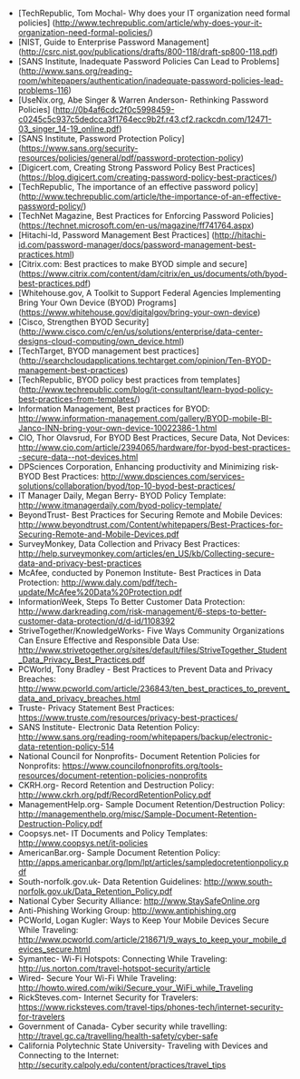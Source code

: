 - [TechRepublic, Tom Mochal- Why does your IT organization need formal policies] (http://www.techrepublic.com/article/why-does-your-it-organization-need-formal-policies/) 
- [NIST, Guide to Enterprise Password Management] (http://csrc.nist.gov/publications/drafts/800-118/draft-sp800-118.pdf)
- [SANS Institute, Inadequate Password Policies Can Lead to Problems] (http://www.sans.org/reading-room/whitepapers/authentication/inadequate-password-policies-lead-problems-116)
- [UseNix.org, Abe Singer & Warren Anderson- Rethinking Password Policies] (http://0b4af6cdc2f0c5998459-c0245c5c937c5dedcca3f1764ecc9b2f.r43.cf2.rackcdn.com/12471-03_singer_14-19_online.pdf)
- [SANS Institute, Password Protection Policy] (https://www.sans.org/security-resources/policies/general/pdf/password-protection-policy)
- [Digicert.com, Creating Strong Password Policy Best Practices] (https://blog.digicert.com/creating-password-policy-best-practices/)
- [TechRepublic, The importance of an effective password policy] (http://www.techrepublic.com/article/the-importance-of-an-effective-password-policy/)
- [TechNet Magazine, Best Practices for Enforcing Password Policies] (https://technet.microsoft.com/en-us/magazine/ff741764.aspx)
- [Hitachi-Id, Password Management Best Practices] (http://hitachi-id.com/password-manager/docs/password-management-best-practices.html)
- [Citrix.com: Best practices to make BYOD simple and secure] (https://www.citrix.com/content/dam/citrix/en_us/documents/oth/byod-best-practices.pdf)
- [Whitehouse.gov, A Toolkit to Support Federal Agencies Implementing Bring Your Own Device (BYOD) Programs] (https://www.whitehouse.gov/digitalgov/bring-your-own-device)
- [Cisco, Strengthen BYOD Security] (http://www.cisco.com/c/en/us/solutions/enterprise/data-center-designs-cloud-computing/own_device.html)
- [TechTarget, BYOD management best practices] (http://searchcloudapplications.techtarget.com/opinion/Ten-BYOD-management-best-practices)
- [TechRepublic, BYOD policy best practices from templates] (http://www.techrepublic.com/blog/it-consultant/learn-byod-policy-best-practices-from-templates/)
- Information Management, Best practices for BYOD: http://www.information-management.com/gallery/BYOD-mobile-BI-Janco-INN-bring-your-own-device-10022386-1.html
- CIO, Thor Olavsrud, For BYOD Best Practices, Secure Data, Not Devices: http://www.cio.com/article/2394065/hardware/for-byod-best-practices--secure-data--not-devices.html 
- DPSciences Corporation, Enhancing productivity and Minimizing risk- BYOD Best Practices: http://www.dpsciences.com/services-solutions/collaboration/byod/top-10-byod-best-practices/ 
- IT Manager Daily, Megan Berry- BYOD Policy Template: http://www.itmanagerdaily.com/byod-policy-template/ 
- BeyondTrust- Best Practices for Securing Remote and Mobile Devices: http://www.beyondtrust.com/Content/whitepapers/Best-Practices-for-Securing-Remote-and-Mobile-Devices.pdf
- SurveyMonkey, Data Collection and Privacy Best Practices: http://help.surveymonkey.com/articles/en_US/kb/Collecting-secure-data-and-privacy-best-practices
- McAfee, conducted by Ponemon Institute- Best Practices in Data Protection: http://www.daly.com/pdf/tech-update/McAfee%20Data%20Protection.pdf
- InformationWeek, Steps To Better Customer Data Protection: http://www.darkreading.com/risk-management/6-steps-to-better-customer-data-protection/d/d-id/1108392
- StriveTogether/KnowledgeWorks- Five Ways Community Organizations Can Ensure Effective and Responsible Data Use: http://www.strivetogether.org/sites/default/files/StriveTogether_Student_Data_Privacy_Best_Practices.pdf
- PCWorld, Tony Bradley - Best Practices to Prevent Data and Privacy Breaches: http://www.pcworld.com/article/236843/ten_best_practices_to_prevent_data_and_privacy_breaches.html 
- Truste- Privacy Statement Best Practices: https://www.truste.com/resources/privacy-best-practices/ 
- SANS Institute- Electronic Data Retention Policy: http://www.sans.org/reading-room/whitepapers/backup/electronic-data-retention-policy-514
- National Council for Nonprofits- Document Retention Policies for Nonprofits: https://www.councilofnonprofits.org/tools-resources/document-retention-policies-nonprofits
- CKRH.org- Record Retention and Destruction Policy: http://www.ckrh.org/pdf/RecordRetentionPolicy.pdf
- ManagementHelp.org- Sample Document Retention/Destruction Policy: http://managementhelp.org/misc/Sample-Document-Retention-Destruction-Policy.pdf
- Coopsys.net- IT Documents and Policy Templates: http://www.coopsys.net/it-policies
- AmericanBar.org- Sample Document Retention Policy: http://apps.americanbar.org/lpm/lpt/articles/sampledocretentionpolicy.pdf
- South-norfolk.gov.uk- Data Retention Guidelines: http://www.south-norfolk.gov.uk/Data_Retention_Policy.pdf 
- National Cyber Security Alliance: http://www.StaySafeOnline.org
- Anti-Phishing Working Group: http://www.antiphishing.org
- PCWorld, Logan Kugler: Ways to Keep Your Mobile Devices Secure While Traveling: http://www.pcworld.com/article/218671/9_ways_to_keep_your_mobile_devices_secure.html
- Symantec- Wi-Fi Hotspots: Connecting While Traveling: http://us.norton.com/travel-hotspot-security/article 
- Wired- Secure Your Wi-Fi While Traveling: http://howto.wired.com/wiki/Secure_your_WiFi_while_Traveling
- RickSteves.com- Internet Security for Travelers: https://www.ricksteves.com/travel-tips/phones-tech/internet-security-for-travelers
- Government of Canada- Cyber security while travelling: http://travel.gc.ca/travelling/health-safety/cyber-safe
- California Polytechnic State University- Traveling with Devices and Connecting to the Internet: http://security.calpoly.edu/content/practices/travel_tips
